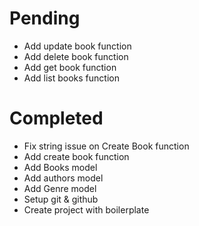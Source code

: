 # Pending
- Add update book function
- Add delete book function
- Add get book function
- Add list books function 

# Completed
- Fix string issue on Create Book function
- Add create book function
- Add Books model
- Add authors model
- Add Genre model
- Setup git & github
- Create project with boilerplate